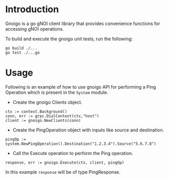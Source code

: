 # Introduction
Gnoigo is a go gNOI client library that provides convenience functions for accessing gNOI operations. 

To build and execute the gnoigo unit tests, run the following:

```
go build ./...
go test ./...go 
```
# Usage
Following is an example of how to use gnoigo API for performing a Ping Operation which is present in the `System` module.

* Create the gnoigo Clients object.

```
ctx := context.Background()
conn, err := grpc.DialContext(ctx,"host")
client := gnoigo.NewClients(conn)
```

* Create the PingOperation object with inputs like source and destination.

```
pingOp := system.NewPingOperation().Destination("1.2.3.4").Source("5.6.7.8")
```

* Call the Execute operation to perform the Ping operation.

```
response, err := gnoigo.Execute(ctx, client, pingOp)
```

In this example `response` will be of type PingResponse. 


